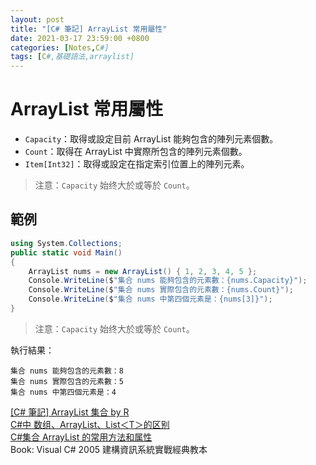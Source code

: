 ```yaml
---
layout: post
title: "[C# 筆記] ArrayList 常用屬性"
date: 2021-03-17 23:59:00 +0800
categories: [Notes,C#]
tags: [C#,基礎語法,arraylist]
---
```



# ArrayList 常用屬性
 
- `Capacity`：取得或設定目前 ArrayList 能夠包含的陣列元素個數。
- `Count`：取得在 ArrayList 中實際所包含的陣列元素個數。
- `Item[Int32]`：取得或設定在指定索引位置上的陣列元素。

> 注意：`Capacity` 始终大於或等於 `Count`。

## 範例

```c#
using System.Collections;	
public static void Main()
{
    ArrayList nums = new ArrayList() { 1, 2, 3, 4, 5 };
    Console.WriteLine($"集合 nums 能夠包含的元素數：{nums.Capacity}");
    Console.WriteLine($"集合 nums 實際包含的元素數：{nums.Count}");
    Console.WriteLine($"集合 nums 中第四個元素是：{nums[3]}");
}
```

> 注意：`Capacity` 始终大於或等於 `Count`。

執行結果：

```
集合 nums 能夠包含的元素數：8
集合 nums 實際包含的元素數：5
集合 nums 中第四個元素是：4
```

[[C# 筆記] ArrayList 集合 by R](https://riivalin.github.io/posts/2011/01/arraylist/)        
[C#中 数组、ArrayList、List＜T＞的区别](https://blog.csdn.net/Dust_Evc/article/details/114984023)       
[C#集合 ArrayList 的常用方法和属性](https://blog.csdn.net/qq_42007357/article/details/104278427)       
Book: Visual C# 2005 建構資訊系統實戰經典教本